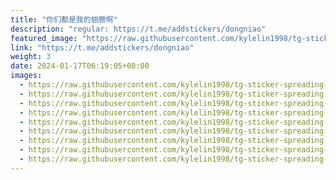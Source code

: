 ```yaml
---
title: "你们都是我的翅膀啊"
description: "regular: https://t.me/addstickers/dongniao"
featured_image: "https://raw.githubusercontent.com/kylelin1998/tg-sticker-spreading-worldwide-images/main/img/260f6f9f-4220-41ca-ab9f-cdb88c6c4560.jpg"
link: "https://t.me/addstickers/dongniao"
weight: 3
date: 2024-01-17T06:19:05+08:00
images:
  - https://raw.githubusercontent.com/kylelin1998/tg-sticker-spreading-worldwide-images/main/img/260f6f9f-4220-41ca-ab9f-cdb88c6c4560.jpg
  - https://raw.githubusercontent.com/kylelin1998/tg-sticker-spreading-worldwide-images/main/img/ca69a7af-0d07-482d-a161-8dba5c9fd335.jpg
  - https://raw.githubusercontent.com/kylelin1998/tg-sticker-spreading-worldwide-images/main/img/2d7dec16-b7b0-4d07-ade9-1e608bf70105.jpg
  - https://raw.githubusercontent.com/kylelin1998/tg-sticker-spreading-worldwide-images/main/img/59807932-a18d-4c46-a4a7-fb77539e7fc7.jpg
  - https://raw.githubusercontent.com/kylelin1998/tg-sticker-spreading-worldwide-images/main/img/de67a801-d45c-4d43-917b-5eeb19536359.jpg
  - https://raw.githubusercontent.com/kylelin1998/tg-sticker-spreading-worldwide-images/main/img/3eb41c89-67b1-44fd-b9f1-3bd559e3a1b3.jpg
  - https://raw.githubusercontent.com/kylelin1998/tg-sticker-spreading-worldwide-images/main/img/bf570a44-2761-47c7-843a-3fc36ad4a586.jpg
  - https://raw.githubusercontent.com/kylelin1998/tg-sticker-spreading-worldwide-images/main/img/07f21b4f-757c-4519-b323-a79beaa91ef6.jpg
  - https://raw.githubusercontent.com/kylelin1998/tg-sticker-spreading-worldwide-images/main/img/f466b521-eb8a-47ca-9e21-5c8faf93b986.jpg
---
```

